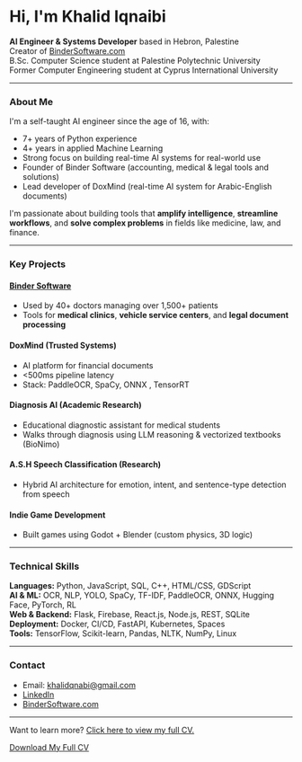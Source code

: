 # Hi, I'm Khalid Iqnaibi

**AI Engineer & Systems Developer** based in Hebron, Palestine  
Creator of [BinderSoftware.com](https://www.bindersoftware.com)  
B.Sc. Computer Science student at Palestine Polytechnic University  
Former Computer Engineering student at Cyprus International University  

---

### About Me

I'm a self-taught AI engineer since the age of 16, with:

- 7+ years of Python experience  
- 4+ years in applied Machine Learning  
- Strong focus on building real-time AI systems for real-world use  
- Founder of Binder Software (accounting, medical & legal tools and solutions)  
- Lead developer of DoxMind (real-time AI system for Arabic-English documents)

I'm passionate about building tools that **amplify intelligence**, **streamline workflows**, and **solve complex problems** in fields like medicine, law, and finance.

---

### Key Projects

#### [Binder Software](https://www.bindersoftware.com)
- Used by 40+ doctors managing over 1,500+ patients
- Tools for **medical clinics**, **vehicle service centers**, and **legal document processing**

#### DoxMind (Trusted Systems)
- AI platform for financial documents  
- <500ms pipeline latency  
- Stack: PaddleOCR, SpaCy, ONNX , TensorRT

#### Diagnosis AI (Academic Research)
- Educational diagnostic assistant for medical students  
- Walks through diagnosis using LLM reasoning & vectorized textbooks (BioNimo)

#### A.S.H Speech Classification (Research)
- Hybrid AI architecture for emotion, intent, and sentence-type detection from speech

#### Indie Game Development
- Built games using Godot + Blender (custom physics, 3D logic)

---

### Technical Skills

**Languages:** Python, JavaScript, SQL, C++, HTML/CSS, GDScript  
**AI & ML:** OCR, NLP, YOLO, SpaCy, TF-IDF, PaddleOCR, ONNX, Hugging Face, PyTorch, RL  
**Web & Backend:** Flask, Firebase, React.js, Node.js, REST, SQLite  
**Deployment:** Docker, CI/CD, FastAPI, Kubernetes, Spaces  
**Tools:** TensorFlow, Scikit-learn, Pandas, NLTK, NumPy, Linux

---

### Contact

- Email: khalidqnabi@gmail.com  
- [LinkedIn](https://www.linkedin.com/in/khalid-iqnaibi)  
- [BinderSoftware.com](https://bindersoftware.com)

---
Want to learn more? [Click here to view my full CV.](https://www.linkedin.com/in/khalid-iqnaibi)

[Download My Full CV](https://github.com/Khalidiqnaibi/Khalidiqnaibi/blob/main/KHALID-IQNAIBI-FlowCV-Resume-20250730.pdf)
